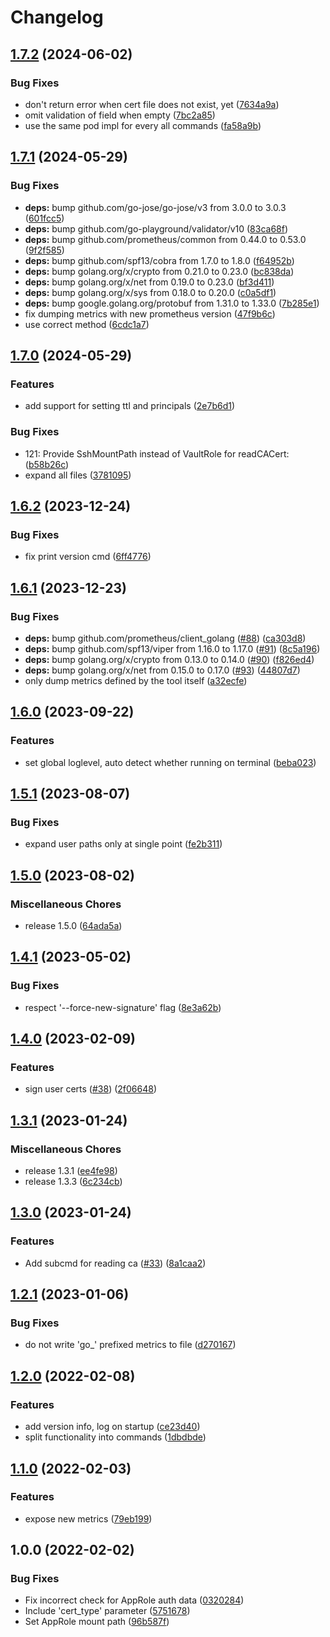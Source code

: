 # Changelog

## [1.7.2](https://github.com/soerenschneider/vault-ssh-cli/compare/v1.7.1...v1.7.2) (2024-06-02)


### Bug Fixes

* don't return error when cert file does not exist, yet ([7634a9a](https://github.com/soerenschneider/vault-ssh-cli/commit/7634a9a26da155217a778741b60e4ffd48801dc1))
* omit validation of field when empty ([7bc2a85](https://github.com/soerenschneider/vault-ssh-cli/commit/7bc2a85001b0b05942189bbde67954478e80b3f6))
* use the same pod impl for every all commands ([fa58a9b](https://github.com/soerenschneider/vault-ssh-cli/commit/fa58a9b74aa849217ea618da709e0fec116f1750))

## [1.7.1](https://github.com/soerenschneider/vault-ssh-cli/compare/v1.7.0...v1.7.1) (2024-05-29)


### Bug Fixes

* **deps:** bump github.com/go-jose/go-jose/v3 from 3.0.0 to 3.0.3 ([601fcc5](https://github.com/soerenschneider/vault-ssh-cli/commit/601fcc59958441e54946cd3b8474c82d0c7a5f9d))
* **deps:** bump github.com/go-playground/validator/v10 ([83ca68f](https://github.com/soerenschneider/vault-ssh-cli/commit/83ca68fbe8a2261ca71a4443dd34d2f6dd58ae1d))
* **deps:** bump github.com/prometheus/common from 0.44.0 to 0.53.0 ([9f2f585](https://github.com/soerenschneider/vault-ssh-cli/commit/9f2f585e44d5b93e31630b231b19020d079e6b67))
* **deps:** bump github.com/spf13/cobra from 1.7.0 to 1.8.0 ([f64952b](https://github.com/soerenschneider/vault-ssh-cli/commit/f64952be5cad0cd2edf6cec5ca1fa95da0d75e10))
* **deps:** bump golang.org/x/crypto from 0.21.0 to 0.23.0 ([bc838da](https://github.com/soerenschneider/vault-ssh-cli/commit/bc838dac168c890215877a61e5dd8b3d3e189ec0))
* **deps:** bump golang.org/x/net from 0.19.0 to 0.23.0 ([bf3d411](https://github.com/soerenschneider/vault-ssh-cli/commit/bf3d411c19d02826c10e4795800b7278559c9766))
* **deps:** bump golang.org/x/sys from 0.18.0 to 0.20.0 ([c0a5df1](https://github.com/soerenschneider/vault-ssh-cli/commit/c0a5df19fdf26261fd64415ca2b3c82aad076eae))
* **deps:** bump google.golang.org/protobuf from 1.31.0 to 1.33.0 ([7b285e1](https://github.com/soerenschneider/vault-ssh-cli/commit/7b285e1737a15f7b1e01c8c2ecb4465ebdccb469))
* fix dumping metrics with new prometheus version ([47f9b6c](https://github.com/soerenschneider/vault-ssh-cli/commit/47f9b6c8698c9d6ce2c5530cbea56c8dc9f06a12))
* use correct method ([6cdc1a7](https://github.com/soerenschneider/vault-ssh-cli/commit/6cdc1a7613d78fcd6721cdc7886da953fd4629d9))

## [1.7.0](https://github.com/soerenschneider/vault-ssh-cli/compare/v1.6.2...v1.7.0) (2024-05-29)


### Features

* add support for setting ttl and principals ([2e7b6d1](https://github.com/soerenschneider/vault-ssh-cli/commit/2e7b6d1d61560cda540ecc97b6c30e205e0f16b7))


### Bug Fixes

* 121: Provide SshMountPath instead of VaultRole for readCACert: ([b58b26c](https://github.com/soerenschneider/vault-ssh-cli/commit/b58b26c38134853a9ab69cf2065b6c3c53b674b0))
* expand all files ([3781095](https://github.com/soerenschneider/vault-ssh-cli/commit/3781095158d1d39144722a3dd8a7531349f0b829))

## [1.6.2](https://github.com/soerenschneider/vault-ssh-cli/compare/v1.6.1...v1.6.2) (2023-12-24)


### Bug Fixes

* fix print version cmd ([6ff4776](https://github.com/soerenschneider/vault-ssh-cli/commit/6ff4776552e437c0ca7341a8aa81d8257d4c7c0e))

## [1.6.1](https://github.com/soerenschneider/vault-ssh-cli/compare/v1.6.0...v1.6.1) (2023-12-23)


### Bug Fixes

* **deps:** bump github.com/prometheus/client_golang ([#88](https://github.com/soerenschneider/vault-ssh-cli/issues/88)) ([ca303d8](https://github.com/soerenschneider/vault-ssh-cli/commit/ca303d8ffe7692dc975677892aec64c86a9bc64d))
* **deps:** bump github.com/spf13/viper from 1.16.0 to 1.17.0 ([#91](https://github.com/soerenschneider/vault-ssh-cli/issues/91)) ([8c5a196](https://github.com/soerenschneider/vault-ssh-cli/commit/8c5a196d5d88b894119c23dfbb134f02a905992e))
* **deps:** bump golang.org/x/crypto from 0.13.0 to 0.14.0 ([#90](https://github.com/soerenschneider/vault-ssh-cli/issues/90)) ([f826ed4](https://github.com/soerenschneider/vault-ssh-cli/commit/f826ed48f2cd88ad6f903dff747058ddea25c04d))
* **deps:** bump golang.org/x/net from 0.15.0 to 0.17.0 ([#93](https://github.com/soerenschneider/vault-ssh-cli/issues/93)) ([44807d7](https://github.com/soerenschneider/vault-ssh-cli/commit/44807d74dfd4feb61c50b64d3e71a182d5562e2a))
* only dump metrics defined by the tool itself ([a32ecfe](https://github.com/soerenschneider/vault-ssh-cli/commit/a32ecfe23cc58454e8fe2a71f879c9a05076543d))

## [1.6.0](https://github.com/soerenschneider/vault-ssh-cli/compare/v1.5.1...v1.6.0) (2023-09-22)


### Features

* set global loglevel, auto detect whether running on terminal ([beba023](https://github.com/soerenschneider/vault-ssh-cli/commit/beba023a057858abd0be7459668cbb79ddcbc95d))

## [1.5.1](https://github.com/soerenschneider/vault-ssh-cli/compare/v1.5.0...v1.5.1) (2023-08-07)


### Bug Fixes

* expand user paths only at single point ([fe2b311](https://github.com/soerenschneider/vault-ssh-cli/commit/fe2b3114e9b1d4db12ca700b463ded1f16d9022a))

## [1.5.0](https://github.com/soerenschneider/ssh-key-signer/compare/v1.4.1...v1.5.0) (2023-08-02)


### Miscellaneous Chores

* release 1.5.0 ([64ada5a](https://github.com/soerenschneider/ssh-key-signer/commit/64ada5a49845717b0aeb9cd0ddbd1dee30e56207))

## [1.4.1](https://github.com/soerenschneider/ssh-key-signer/compare/v1.4.0...v1.4.1) (2023-05-02)


### Bug Fixes

* respect '--force-new-signature' flag ([8e3a62b](https://github.com/soerenschneider/ssh-key-signer/commit/8e3a62bcd119cff80738fea348b37bbe15f8f0cb))

## [1.4.0](https://github.com/soerenschneider/ssh-key-signer/compare/v1.3.1...v1.4.0) (2023-02-09)


### Features

* sign user certs ([#38](https://github.com/soerenschneider/ssh-key-signer/issues/38)) ([2f06648](https://github.com/soerenschneider/ssh-key-signer/commit/2f066481eb34005a53cc5d5025529f4ad7149572))

## [1.3.1](https://github.com/soerenschneider/ssh-key-signer/compare/v1.3.0...v1.3.1) (2023-01-24)


### Miscellaneous Chores

* release 1.3.1 ([ee4fe98](https://github.com/soerenschneider/ssh-key-signer/commit/ee4fe98c7eca86543c68097a96e03db78861211b))
* release 1.3.3 ([6c234cb](https://github.com/soerenschneider/ssh-key-signer/commit/6c234cb41f0a0ff98a1b44033a9785612473b6d3))

## [1.3.0](https://github.com/soerenschneider/ssh-key-signer/compare/v1.2.1...v1.3.0) (2023-01-24)


### Features

* Add subcmd for reading ca ([#33](https://github.com/soerenschneider/ssh-key-signer/issues/33)) ([8a1caa2](https://github.com/soerenschneider/ssh-key-signer/commit/8a1caa2fa1def937b21ce7fba982733ab3d6218b))

## [1.2.1](https://github.com/soerenschneider/ssh-key-signer/compare/v1.2.0...v1.2.1) (2023-01-06)


### Bug Fixes

* do not write 'go_' prefixed metrics to file ([d270167](https://github.com/soerenschneider/ssh-key-signer/commit/d27016788bbb1028f2f86aaa5273179846efd5bc))

## [1.2.0](https://www.github.com/soerenschneider/ssh-key-signer/compare/v1.1.0...v1.2.0) (2022-02-08)


### Features

* add version info, log on startup ([ce23d40](https://www.github.com/soerenschneider/ssh-key-signer/commit/ce23d40fb5ed7de5a2637718ff16030f69aab4c7))
* split functionality into commands ([1dbdbde](https://www.github.com/soerenschneider/ssh-key-signer/commit/1dbdbde75b1fa88b44ad9f61d0dc93c7e98433e5))

## [1.1.0](https://www.github.com/soerenschneider/ssh-key-signer/compare/v1.0.0...v1.1.0) (2022-02-03)


### Features

* expose new metrics ([79eb199](https://www.github.com/soerenschneider/ssh-key-signer/commit/79eb19948bd3688a61e2f0f0a01e7993c98954bc))

## 1.0.0 (2022-02-02)


### Bug Fixes

* Fix incorrect check for AppRole auth data ([0320284](https://www.github.com/soerenschneider/ssh-key-signer/commit/032028422be048f0c874e23c969db802ea929dd2))
* Include 'cert_type' parameter ([5751678](https://www.github.com/soerenschneider/ssh-key-signer/commit/5751678afef2a69b62048ab4c76ee535748229ec))
* Set AppRole mount path ([96b587f](https://www.github.com/soerenschneider/ssh-key-signer/commit/96b587f3607ee972fb9d150f3fa8cff3bd3ff937))
